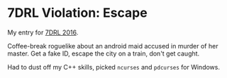 # 7DRL Violation: Escape

My entry for [7DRL 2016](http://7drl.org).

Coffee-break roguelike about an android maid accused in murder of her master. Get a fake ID, escape the city on a train, don't get caught.

Had to dust off my C++ skills, picked `ncurses` and `pdcurses` for Windows.